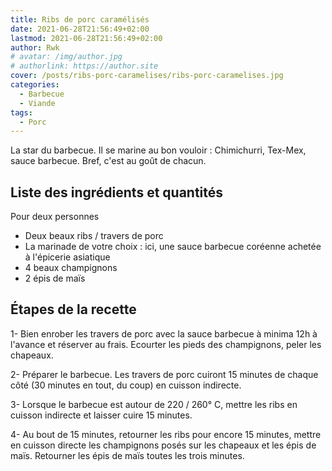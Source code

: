 ```yaml
---
title: Ribs de porc caramélisés
date: 2021-06-28T21:56:49+02:00
lastmod: 2021-06-28T21:56:49+02:00
author: Rwk
# avatar: /img/author.jpg
# authorlink: https://author.site
cover: /posts/ribs-porc-caramelises/ribs-porc-caramelises.jpg
categories:
  - Barbecue
  - Viande
tags:
  - Porc
---
```


La star du barbecue. Il se marine au bon vouloir : Chimichurri, Tex-Mex, sauce barbecue.
Bref, c'est au goût de chacun.  

<!--more-->

## Liste des ingrédients et quantités

Pour deux personnes
- Deux beaux ribs / travers de porc
- La marinade de votre choix : ici, une sauce barbecue coréenne achetée à l'épicerie asiatique
- 4 beaux champignons
- 2 épis de maïs 

## Étapes de la recette

1- Bien enrober les travers de porc avec la sauce barbecue à minima 12h à l'avance et réserver au frais. Ecourter les pieds des champignons, peler les chapeaux.

2- Préparer le barbecue. Les travers de porc cuiront 15 minutes de chaque côté (30 minutes en tout, du coup) en cuisson indirecte.

3- Lorsque le barbecue est autour de 220 / 260° C, mettre les ribs en cuisson indirecte et laisser cuire 15 minutes.

4- Au bout de 15 minutes, retourner les ribs pour encore 15 minutes, mettre en cuisson directe les champignons posés sur les chapeaux et les épis de maïs. Retourner les épis de maïs toutes les trois minutes.